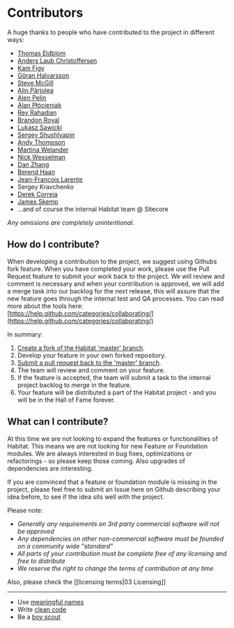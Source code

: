 # Contributors

A huge thanks to people who have contributed to the project in different ways:

* [Thomas Eldblom](https://community.sitecore.net/members/thomaseldblom_5f00_1660698798)
* [Anders Laub Christoffersen](https://community.sitecore.net/members/anderschristoffersen_5f00_688677062)
* [Kam Figy](https://community.sitecore.net/members/kamfigy_5f00_1576112879)
* [Göran Halvarsson](https://community.sitecore.net/members/goranhalvarsson_5f00_1482267179)
* [Steve McGill](https://community.sitecore.net/members/stevemcgill_5f00_221284208)
* [Alin Pârjolea](https://community.sitecore.net/members/alinp_e200_rjolea_5f00_1740625971)
* [Alen Pelin](https://community.sitecore.net/members/alenpelin_5f00_474296540)
* [Alan Płócieniak](https://community.sitecore.net/members/alannull_5f00_1527861970)
* [Rey Rahadian](https://community.sitecore.net/members/reyrahadian_5f00_1709510747)
* [Brandon Royal](https://community.sitecore.net/members/brandonroyal_5f00_1497547585)
* [Lukasz Sawicki](https://community.sitecore.net/members/lukaszsawicki_5f00_1132468898)
* [Sergey Shushlyapin](https://community.sitecore.net/members/sergeyshushlyapin_5f00_1930903647)
* [Andy Thompson](https://community.sitecore.net/members/andrewthompson_5f00_1620244101)
* [Martina Welander](https://community.sitecore.net/members/martinawelander_5f00_196869926)
* [Nick Wesselman](https://community.sitecore.net/members/nickwesselman_5f00_1267813303)
* [Dan Zhang](https://community.sitecore.net/members/danzhang_5f00_293572842)
* [Berend Haan](https://community.sitecore.net/members/berendhaan_5f00_2052239761)
* [Jean-Francois Larente](https://community.sitecore.net/members/jflsitecorenet_5f00_5702343)
* Sergey Kravchenko
* [Derek Correia](https://community.sitecore.net/members/derekcorreia_5f00_471126827)
* [James Skemp](https://community.sitecore.net/members/jamesskemp_5f00_913063860)
* ...and of course the internal Habitat team @ Sitecore

*Any omissions are completely unintentional.*

## How do I contribute?

When developing a contribution to the project, we suggest using Githubs fork feature. When you have completed your work, please use the Pull Request feature to submit your work back to the project. We will review and comment is necessary and when your contribution is approved, we will add a merge task into our backlog for the next release, this will assure that the new feature goes through the internal test and QA processes.
You can read more about the tools here: [https://help.github.com/categories/collaborating/](https://help.github.com/categories/collaborating/)

In summary:

1. [Create a fork of the Habitat 'master' branch](https://help.github.com/articles/working-with-forks/).
1. Develop your feature in your own forked repository.
1. [Submit a pull request back to the 'master' branch](https://help.github.com/articles/proposing-changes-to-a-project-with-pull-requests/).
1. The team will review and comment on your feature.
1. If the feature is accepted, the team will submit a task to the internal project backlog to merge in the feature.
1. Your feature will be distributed a part of the Habitat project - and you will be in the Hall of Fame forever.

## What can I contribute?

At this time we are not looking to expand the features or functionalities of Habitat. This means we are not looking for new Feature or Foundation modules.
We are always interested in bug fixes, optimizations or refactorings - so please keep those coming. Also upgrades of dependencies are interesting.

If you are convinced that a feature or foundation module is missing in the project, please feel free to submit an Issue here on Github describing your idea before, to see if the idea sits well with the project.

Please note:

* *Generally any requirements on 3rd party commercial software will not be approved*
* *Any dependencies on other non-commercial software must be founded on a community wide "standard"*
* *All parts of your contribution must be complete free of any licensing and free to distribute*
* *We reserve the right to change the terms of contribution at any time*

Also, please check the [[licensing terms|03 Licensing]]

-----------------

* Use [meaningful names](http://blog.goyello.com/2013/05/17/express-names-in-code-bad-vs-clean/)
* Write [clean code](http://www.amazon.com/Clean-Code-Handbook-Software-Craftsmanship/dp/0132350882)
* Be a [boy scout](http://deviq.com/boy-scout-rule/)
